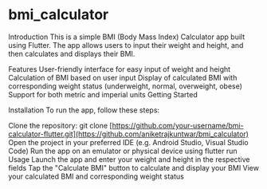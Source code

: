 # bmi_calculator

Introduction
This is a simple BMI (Body Mass Index) Calculator app built using Flutter. The app allows users to input their weight and height, and then calculates and displays their BMI.

Features
User-friendly interface for easy input of weight and height
Calculation of BMI based on user input
Display of calculated BMI with corresponding weight status (underweight, normal, overweight, obese)
Support for both metric and imperial units
Getting Started

Installation
To run the app, follow these steps:

Clone the repository: git clone [https://github.com/your-username/bmi-calculator-flutter.git](https://github.com/aniketrajkuntwar/bmi_calculator)
Open the project in your preferred IDE (e.g. Android Studio, Visual Studio Code)
Run the app on an emulator or physical device using flutter run
Usage
Launch the app and enter your weight and height in the respective fields
Tap the "Calculate BMI" button to calculate and display your BMI
View your calculated BMI and corresponding weight status
